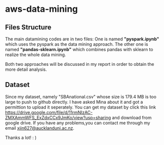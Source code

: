 # aws-data-mining

## Files Structure

The main datamining codes are in two files: One is named **"pyspark.ipynb"** which uses the pyspark as the data mining approach.
The other one is named **"pandas-sklearn.ipynb"** which combines pandas with sklearn to realize the whole data mining.

Both two approaches will be discussed in my report in order to obtain the more detail analysis.

## Dataset

Since my dataset, namely "SBAnational.csv" whose size is 179.4 MB is too large to push to github directly. I have asked Mina about it and got a permittion to upload it seperately. 
You can get my dataset by click this link https://drive.google.com/file/d/11rmNIzAC-ZMXAmmWFS_ExZdxCCx9JmKo/view?usp=sharing and download from google drive.
If you have any problems,you can contact me through my email xjin627@aucklanduni.ac.nz. 

Thanks a lot! : )



